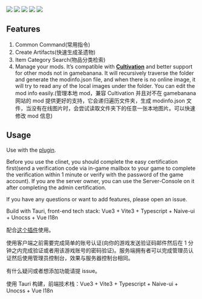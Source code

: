 ![](https://cdn.jsdelivr.net/gh/jianxingxuejian/grasscutter-tools/img/101.png)
![](https://cdn.jsdelivr.net/gh/jianxingxuejian/grasscutter-tools/img/102.png)
![](https://cdn.jsdelivr.net/gh/jianxingxuejian/grasscutter-tools/img/103.png)
![](https://cdn.jsdelivr.net/gh/jianxingxuejian/grasscutter-tools/img/104.png)
![](https://cdn.jsdelivr.net/gh/jianxingxuejian/grasscutter-tools/img/105.png)

## Features

1. Common Command(常用指令)
2. Create Artifacts(快速生成圣遗物)
3. Item Category Search(物品分类检索)
4. Manage your mods. It’s compatible with **[Cultivation](https://github.com/Grasscutters/Cultivation)** and better support for other mods not in gamebanana. It will recursively traverse the folder and generate the modinfo.json file, and when there is no online image, it will try to read any of the local images under the folder. You can edit the mod info easily.(管理本地 mod，兼容 Cultivation 并且对不在 gamebanana 网站的 mod 提供更好的支持，它会递归遍历文件夹，生成 modinfo.json 文件，当没有在线图片时，会尝试读取文件夹下的任意一张本地图片。可以快速修改 mod 信息)

## Usage

Use with the [plugin](https://github.com/jianxingxuejian/grasscutter-plugin/releases/tag/v1.4.0).

Before you use the clinet, you should complete the easy certification first(send a verification code via in-game mailbox to your game to complete the verification within 1 minute or verify with the password of the game account). If you are the server owner, you can use the Server-Console on it after completing the admin certification.

If you have any questions or want to add features, please open an issue.

Build with Tauri, front-end tech stack: Vue3 + Vite3 + Typescript + Naive-ui + Unocss + Vue I18n

配合[这个插件](https://github.com/jianxingxuejian/grasscutter-plugin/releases/tag/v1.4.0)使用。

使用客户端之前需要完成简单的账号认证(向你的游戏发送验证码邮件然后在 1 分钟之内完成验证或者用该游戏账号的密码验证)。服务端拥有者可以完成管理员认证然后使用管理员控制台，效果与服务器控制台相同。

有什么疑问或者想添加功能请提 issue。

使用 Tauri 构建，前端技术栈：Vue3 + Vite3 + Typescript + Naive-ui + Unocss + Vue I18n
